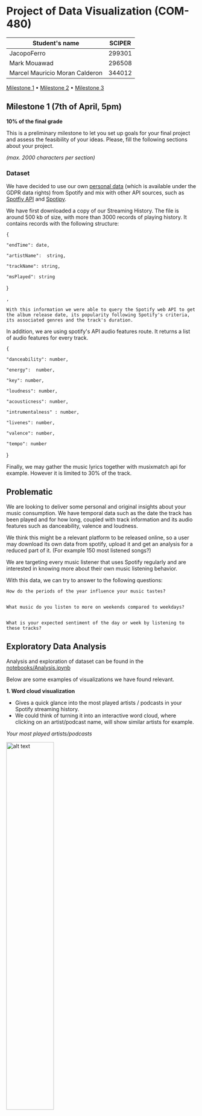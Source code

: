 # Project of Data Visualization (COM-480)

| Student's name | SCIPER |
| -------------- | ------ |
| JacopoFerro | 299301 |
| Mark Mouawad | 296508 |
| Marcel Mauricio Moran Calderon | 344012 |

[Milestone 1](/milestone/milestone1.md) • [Milestone 2](#milestone-2) • [Milestone 3](#milestone-3)

## Milestone 1 (7th of April, 5pm)

**10% of the final grade**

This is a preliminary milestone to let you set up goals for your final project and assess the feasibility of your ideas.
Please, fill the following sections about your project.

*(max. 2000 characters per section)*

### Dataset
We have decided to use our own [personal data](https://support.spotify.com/us/article/data-rights-and-privacy-settings/) (which is available under the GDPR data rights) from Spotify and mix with other API sources, such as [Spotfiy API](https://developer.spotify.com/documentation/web-api) and [Spotipy](https://spotipy.readthedocs.io/en/2.22.1/).

We have first downloaded a copy of our Streaming History. The file is  around 500 kb of size, with more than 3000 records of playing history. It contains records with the following structure:



	{

	"endTime": date,

	"artistName":  string,

	"trackName": string,

	"msPlayed": string

}

	,

	With this information we were able to query the Spotify web API to get the album release date, its popularity following Spotify's criteria, its associated genres and the track's duration.  

In addition, we are using spotify's API audio features route. It returns a list of audio features for every track.  

	{

	"danceability": number,

	"energy":  number,

	"key": number,

	"loudness": number,

	"acousticness": number,

	"intrumentalness" : number,

	"livenes": number,

	"valence": number,

	"tempo": number

}

Finally, we may gather the music lyrics together with musixmatch api for example. However it is limited to 30% of the track.


## Problematic

We are looking to deliver some personal and original insights about your music consumption. We have temporal data such as the date the track has been played and for how long, coupled with track information and its audio features such as danceability, valence and loudness.

We think this might be a relevant platform to be released online, so a user may download its own data from spotify, upload it and get an analysis for a reduced part of it. (For example 150 most listened songs?)

We are targeting every music listener that uses Spotify regularly and are interested in knowing more about their own music listening behavior.

With this data, we can try to answer to the following questions:




    How do the periods of the year influence your music tastes?


    What music do you listen to more on weekends compared to weekdays?


    What is your expected sentiment of the day or week by listening to these tracks?


## Exploratory Data Analysis
Analysis and exploration of dataset can be found in the [notebooks/Analysis.ipynb](./notebooks/Analysis.ipynb)

Below are some examples of visualizations we have found relevant.

**1. Word cloud visualization**
- Gives a quick glance into the most played artists / podcasts in your Spotify streaming history.
- We could think of turning it into an interactive word cloud, where clicking on an artist/podcast
name, will show similar artists for example.

*Your most played artists/podcasts*

<img src="./images/plot5.png" alt="alt text" width="50%" height="50%" />

**2. Pie Charts visualization**
- Highlights the difference in propotion for listening times. It may show
some pretty interesting cases, where a particular artist/track takes a huge place
in your listening times.

*The proportion of time spent listening to your top 20 artists/tracks*

<img src="./images/plot4.png" alt="alt text" width="50%" height="50%" />
<img src="./images/plot6.png" alt="alt text" width="50%" height="50%" />

**3. Line charts**
- Line charts are useful for plotting time series data. In this case, we use the "endTime" property
from the streaming history as our date time. It brings out the differences through periods of time (a year for ex)
-  We can plot a single feature as in the first chart below, or multiple ones together.

<img src="./images/plot3.png" alt="alt text" width="50%" height="50%" />
<img src="./images/plot7.png" alt="alt text" width="50%" height="50%" />

**4. Radar/spider charts**
- Particularly suited for example showing relevant metrics comparing average over weekdays, 
times of the days, months of the year or years.
-  We might use them for each one of the audio features, 
and also charting together multiple ones.

<img src="./images/plot1.png" alt="alt text" width="50%" height="50%" />
<img src="./images/plot2.png" alt="alt text" width="50%" height="50%" />


## 4-Related Work

We think the originality of our approach is to actually leverage the fact that companies have legal obligations to deliver to a user their data usage in order to show personal insights.  

Past year's projects that inspired us were first [project-shazam-2022](https://github.com/com-480-data-visualization/datavis-project-2022-shazam) 
which analyzed Shazam's top tracks together with Spotify's API data and Genius lyrics data.  
Also [project-vizards-2022](https://github.com/com-480-data-visualization/datavis-project-2022-vizards) which analyzed Billboard's top 100 
hot songs with Google trends.

We were inspired by this [project](https://towardsdatascience.com/spotify-sentiment-analysis-8d48b0a492f2) we have found online by Lowri Williams. The project consists of doing sentiment analysis on Spotify data with lyrics information. We really liked the idea behind and the fact that it is a public tool that can be accessed by anyone.

However, we want to show some different insights using the track's playing times that weren't used in her project. Also we don't wish to focus much on sentiment analysis as her project does.

Her [radar chart](https://miro.medium.com/v2/resize:fit:1400/format:webp/1*0xKnvDtAV5u8pKV7xbnOJw.png) inspired us to do a similar one, but instead of having "positive", "negative" and "neutral". We will use the track features and also other date metrics instead of month, such as days of the week, years or time range in a day.

On top of that we want to add some more basic charts, such as time series line charts, pie charts with information about most played songs, artists. And also, more creative ones, such as bubble charts with the song features and an interactive timeline, so the user can scroll through time and visualize how their song features evolve.